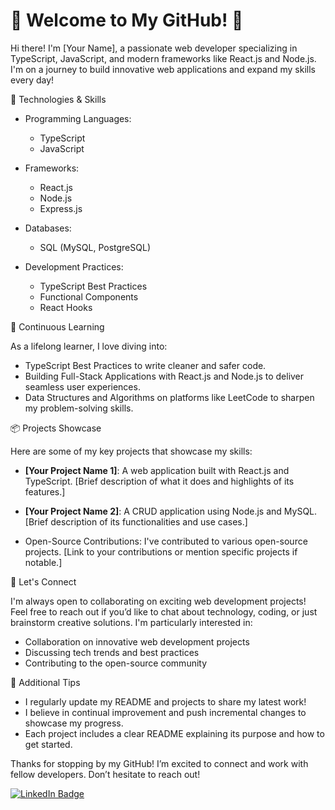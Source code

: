 # 🌟 Welcome to My GitHub! 🌟

Hi there! I'm [Your Name], a passionate web developer specializing in TypeScript, JavaScript, and modern frameworks like React.js and Node.js. I'm on a journey to build innovative web applications and expand my skills every day!

 🚀 Technologies & Skills

- Programming Languages: 
  - TypeScript
  - JavaScript

- Frameworks:
  - React.js
  - Node.js
  - Express.js

- Databases:
  - SQL (MySQL, PostgreSQL)

- Development Practices:
  - TypeScript Best Practices
  - Functional Components
  - React Hooks

 🌱 Continuous Learning

As a lifelong learner, I love diving into:
- TypeScript Best Practices to write cleaner and safer code.
- Building Full-Stack Applications with React.js and Node.js to deliver seamless user experiences.
- Data Structures and Algorithms on platforms like LeetCode to sharpen my problem-solving skills.

 📦 Projects Showcase

Here are some of my key projects that showcase my skills:

- **[Your Project Name 1]**: A web application built with React.js and TypeScript. [Brief description of what it does and highlights of its features.]
  
- **[Your Project Name 2]**: A CRUD application using Node.js and MySQL. [Brief description of its functionalities and use cases.]

- Open-Source Contributions: I've contributed to various open-source projects. [Link to your contributions or mention specific projects if notable.]

 🤝 Let's Connect

I'm always open to collaborating on exciting web development projects! Feel free to reach out if you’d like to chat about technology, coding, or just brainstorm creative solutions. I'm particularly interested in:

- Collaboration on innovative web development projects
- Discussing tech trends and best practices
- Contributing to the open-source community

 📝 Additional Tips

- I regularly update my README and projects to share my latest work!
- I believe in continual improvement and push incremental changes to showcase my progress.
- Each project includes a clear README explaining its purpose and how to get started.

Thanks for stopping by my GitHub! I’m excited to connect and work with fellow developers. Don’t hesitate to reach out!

[![LinkedIn Badge](https://img.shields.io/badge/-Farzana%20Shaneez-blue?style=flat-square&logo=LinkedIn&logoColor=white)](https://www.linkedin.com/in/farzana-shaneez-4792b7107)

